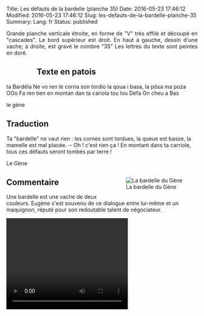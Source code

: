 Title: Les défauts de la bardelle (planche 35)
Date: 2016-05-23 17:46:12
Modified: 2016-05-23 17:46:12
Slug: les-defauts-de-la-bardelle-planche-35
Summary: 
Lang: fr
Status: published

<p style="text-align:justify;">Grande planche verticale étroite, en forme de "V" très effilé et découpé en "cascades". Le bord supérieur est droit. En haut à gauche, dessin d'une vache; à droite, est gravé le nombre "35" Les lettres du texte sont peintes en doré. </p>

<figure class="image-block" style="float: left;">
  <img alt="" src="{static}/images/planche_35.png">
  <figcaption style="max-width: 142px"></figcaption>
</figure>

## Texte en patois
ta Bardéla Ne vo ren le corna son tordio la qoua i basa, la pôsa ma poza  OOo Fa ren tien en montan dan ta  cariola tou lou Défa On cheu a Bas

le gène

## Traduction
Ta "bardelle" ne vaut rien : les cornes sont tordues, la queue est basse, la mamelle est mal placée.
─    Oh !  c'est rien ça ! En montant dans ta carriole, tous ces défauts seront tombés par terre !

Le Gène

<figure class="image-block" style="float: right;">
  <img alt="La bardelle du Gène" src="{static}/images/planche_35_dessin.png">
  <figcaption style="max-width: 480px">La bardelle du Gène</figcaption>
</figure>


## Commentaire
Une bardelle est une vache de deux couleurs.
Eugène s'est souvenu de ce dialogue entre lui-même et un maquignon, réputé pour son redoutable talent de négociateur.






<video width="320" height="240" controls>
  <source src="https://d1njpgd0ygatdn.cloudfront.net/video_35-2.mp4" type="video/mp4">
</video>
